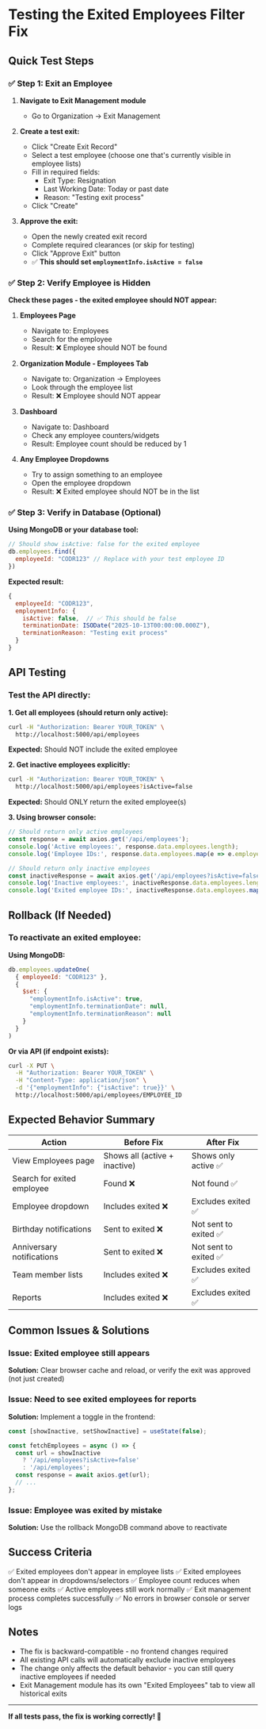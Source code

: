 # Testing the Exited Employees Filter Fix

## Quick Test Steps

### ✅ Step 1: Exit an Employee

1. **Navigate to Exit Management module**
   - Go to Organization → Exit Management
   
2. **Create a test exit:**
   - Click "Create Exit Record"
   - Select a test employee (choose one that's currently visible in employee lists)
   - Fill in required fields:
     - Exit Type: Resignation
     - Last Working Date: Today or past date
     - Reason: "Testing exit process"
   - Click "Create"

3. **Approve the exit:**
   - Open the newly created exit record
   - Complete required clearances (or skip for testing)
   - Click "Approve Exit" button
   - ✅ **This should set `employmentInfo.isActive = false`**

### ✅ Step 2: Verify Employee is Hidden

**Check these pages - the exited employee should NOT appear:**

1. **Employees Page**
   - Navigate to: Employees
   - Search for the employee
   - Result: ❌ Employee should NOT be found

2. **Organization Module - Employees Tab**
   - Navigate to: Organization → Employees
   - Look through the employee list
   - Result: ❌ Employee should NOT appear

3. **Dashboard**
   - Navigate to: Dashboard
   - Check any employee counters/widgets
   - Result: Employee count should be reduced by 1

4. **Any Employee Dropdowns**
   - Try to assign something to an employee
   - Open the employee dropdown
   - Result: ❌ Exited employee should NOT be in the list

### ✅ Step 3: Verify in Database (Optional)

**Using MongoDB or your database tool:**

```javascript
// Should show isActive: false for the exited employee
db.employees.find({ 
  employeeId: "CODR123" // Replace with your test employee ID
})
```

**Expected result:**
```javascript
{
  employeeId: "CODR123",
  employmentInfo: {
    isActive: false,  // ✅ This should be false
    terminationDate: ISODate("2025-10-13T00:00:00.000Z"),
    terminationReason: "Testing exit process"
  }
}
```

## API Testing

### Test the API directly:

**1. Get all employees (should return only active):**
```bash
curl -H "Authorization: Bearer YOUR_TOKEN" \
  http://localhost:5000/api/employees
```

**Expected:** Should NOT include the exited employee

**2. Get inactive employees explicitly:**
```bash
curl -H "Authorization: Bearer YOUR_TOKEN" \
  http://localhost:5000/api/employees?isActive=false
```

**Expected:** Should ONLY return the exited employee(s)

**3. Using browser console:**
```javascript
// Should return only active employees
const response = await axios.get('/api/employees');
console.log('Active employees:', response.data.employees.length);
console.log('Employee IDs:', response.data.employees.map(e => e.employeeId));

// Should return only inactive employees
const inactiveResponse = await axios.get('/api/employees?isActive=false');
console.log('Inactive employees:', inactiveResponse.data.employees.length);
console.log('Exited employee IDs:', inactiveResponse.data.employees.map(e => e.employeeId));
```

## Rollback (If Needed)

### To reactivate an exited employee:

**Using MongoDB:**
```javascript
db.employees.updateOne(
  { employeeId: "CODR123" },
  { 
    $set: { 
      "employmentInfo.isActive": true,
      "employmentInfo.terminationDate": null,
      "employmentInfo.terminationReason": null
    }
  }
)
```

**Or via API (if endpoint exists):**
```bash
curl -X PUT \
  -H "Authorization: Bearer YOUR_TOKEN" \
  -H "Content-Type: application/json" \
  -d '{"employmentInfo": {"isActive": true}}' \
  http://localhost:5000/api/employees/EMPLOYEE_ID
```

## Expected Behavior Summary

| Action | Before Fix | After Fix |
|--------|-----------|-----------|
| View Employees page | Shows all (active + inactive) | Shows only active ✅ |
| Search for exited employee | Found ❌ | Not found ✅ |
| Employee dropdown | Includes exited ❌ | Excludes exited ✅ |
| Birthday notifications | Sent to exited ❌ | Not sent to exited ✅ |
| Anniversary notifications | Sent to exited ❌ | Not sent to exited ✅ |
| Team member lists | Includes exited ❌ | Excludes exited ✅ |
| Reports | Includes exited ❌ | Excludes exited ✅ |

## Common Issues & Solutions

### Issue: Exited employee still appears
**Solution:** Clear browser cache and reload, or verify the exit was approved (not just created)

### Issue: Need to see exited employees for reports
**Solution:** Implement a toggle in the frontend:
```javascript
const [showInactive, setShowInactive] = useState(false);

const fetchEmployees = async () => {
  const url = showInactive 
    ? '/api/employees?isActive=false' 
    : '/api/employees';
  const response = await axios.get(url);
  // ...
};
```

### Issue: Employee was exited by mistake
**Solution:** Use the rollback MongoDB command above to reactivate

## Success Criteria

✅ Exited employees don't appear in employee lists
✅ Exited employees don't appear in dropdowns/selectors
✅ Employee count reduces when someone exits
✅ Active employees still work normally
✅ Exit management process completes successfully
✅ No errors in browser console or server logs

## Notes

- The fix is backward-compatible - no frontend changes required
- All existing API calls will automatically exclude inactive employees
- The change only affects the default behavior - you can still query inactive employees if needed
- Exit Management module has its own "Exited Employees" tab to view all historical exits

---

**If all tests pass, the fix is working correctly! 🎉**

